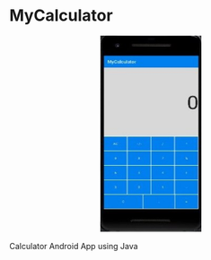 # MyCalculator

<p align="center">
  <img width="180" height="350" src="https://github.com/Domirando/MyCalculator/blob/master/app/src/main/res/drawable/img.png">
</p>
Calculator Android App using Java
